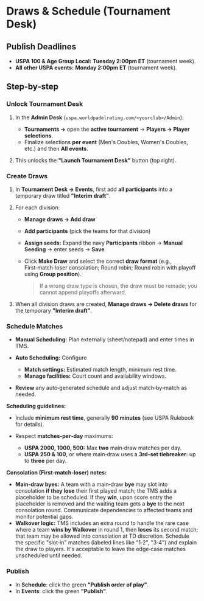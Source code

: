 # Draws & Schedule (Tournament Desk)

## Publish Deadlines

* **USPA 100 & Age Group Local:** **Tuesday 2:00pm ET** (tournament week).
* **All other USPA events:** **Monday 2:00pm ET** (tournament week).

## Step‑by‑step

### Unlock Tournament Desk

1. In the **Admin Desk** (`uspa.worldpadelrating.com/<yourclub>/Admin`):

   * **Tournaments →** open the **active tournament** → **Players → Player selections**.
   * Finalize selections **per event** (Men's Doubles, Women's Doubles, etc.) and then **All events**.
2. This unlocks the **"Launch Tournament Desk"** button (top right).

### Create Draws

1. In **Tournament Desk → Events**, first add **all participants** into a temporary draw titled **"Interim draft"**.
2. For each division:

   * **Manage draws → Add draw**
   * **Add participants** (pick the teams for that division)
   * **Assign seeds:** Expand the navy **Participants** ribbon → **Manual Seeding** → enter seeds → **Save**
   * Click **Make Draw** and select the correct **draw format** (e.g., First‑match‑loser consolation; Round robin; Round robin with playoff using **Group position**).

     > If a wrong draw type is chosen, the draw must be remade; you cannot append playoffs afterward.
3. When all division draws are created, **Manage draws → Delete draws** for the temporary **"Interim draft"**.

### Schedule Matches

* **Manual Scheduling:** Plan externally (sheet/notepad) and enter times in TMS.
* **Auto Scheduling:** Configure

  * **Match settings:** Estimated match length, minimum rest time.
  * **Manage facilities:** Court count and availability windows.
* **Review** any auto‑generated schedule and adjust match‑by‑match as needed.

**Scheduling guidelines:**

* Include **minimum rest time**, generally **90 minutes** (see USPA Rulebook for details).
* Respect **matches‑per‑day** maximums:

  * **USPA 2000, 1000, 500:** Max **two** main‑draw matches per day.
  * **USPA 250 & 100**, or where main‑draw uses a **3rd‑set tiebreaker:** up to **three** per day.

**Consolation (First‑match‑loser) notes:**

* **Main‑draw byes:** A team with a main‑draw **bye** may slot into consolation **if they lose** their first played match; the TMS adds a placeholder to be scheduled. If they **win**, upon score entry the placeholder is removed and the waiting team gets a **bye** to the next consolation round. Communicate dependencies to affected teams and monitor potential gaps.
* **Walkover logic:** TMS includes an extra round to handle the rare case where a team **wins by Walkover** in round 1, then **loses** its second match; that team may be allowed into consolation at TD discretion. Schedule the specific "slot‑in" matches (labeled lines like "1‑2", "3‑4") and explain the draw to players. It's acceptable to leave the edge‑case matches unscheduled until needed.

### Publish

* In **Schedule**: click the green **"Publish order of play"**.
* In **Events**: click the green **"Publish"**.
